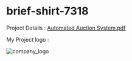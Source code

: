 # brief-shirt-7318 <br>

Project Details : [Automated Auction System.pdf](https://github.com/SakthivelMadhu/brief-shirt-7318/files/11125193/Automated.Auction.System.pdf)


My Project logo : <br>

 ![company_logo](https://user-images.githubusercontent.com/62326876/229209556-08fb3114-6b9e-426f-b22f-e95e16472785.gif)
